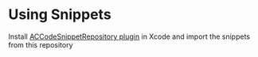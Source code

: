 # Using Snippets

Install [ACCodeSnippetRepository plugin](https://github.com/acoomans/ACCodeSnippetRepositoryPlugin/) in Xcode and import the snippets from this repository
